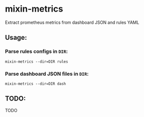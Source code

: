 # mixin-metrics

Extract prometheus metrics from dashboard JSON and rules YAML

## Usage:

### Parse rules configs in `DIR`:
```
mixin-metrics --dir=DIR rules
```

### Parse dashboard JSON files in `DIR`:
```
mixin-metrics --dir=DIR dash 
```

## TODO:

TODO

